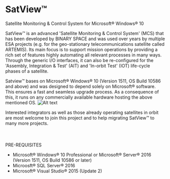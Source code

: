 # SatView™
Satellite Monitoring &amp; Control System for Microsoft® Windows® 10

SatView™ is an advanced 'Satellite Monitoring & Control System' (MCS) that has been developed by BINARY SPACE and was used over years by multiple ESA projects (e.g. for the geo-stationary telecommunications satellite called ARTEMIS). Its main focus is to support mission operations by providing a rich set of features highly automating all relevant processes in many ways. Through the generic I/O interfaces, it can also be re-configured for the 'Assembly, Integration & Test' (AIT) and 'In-orbit Test' (IOT) life-cycle phases of a satellite.

Satview™ bases on Microsoft® Windows® 10 (Version 1511, OS Build 10586 and above) and was designed to depend solely on Microsoft® software. This ensures a fast and seamless upgrade process. As a consequence of this, it runs on any commercially available hardware hosting the above mentioned OS.
![Alt text](/Images/SatView™%20Desktop.jpg?raw=true "SatView™ Desktop")

Interested integrators as well as those already operating satellites in orbit are most welcome to join this project and to help migrating SatView™ to many more projects.
<br />  
<br />  
PRE-REQUISITES
- Microsoft® Windows® 10 Professional or Microsoft® Server® 2016 (Version 1511, OS Build 10586 or later)
- Microosft® SQL Server® 2016
- Microsoft® Visual Studio® 2015 (Update 2)
